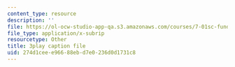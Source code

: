 ```yaml
---
content_type: resource
description: ''
file: https://ol-ocw-studio-app-qa.s3.amazonaws.com/courses/7-01sc-fundamentals-of-biology-fall-2011/274d1ceee96688ebd7e0236d0d1731c8_BIIWlZqWxKg.srt
file_type: application/x-subrip
resourcetype: Other
title: 3play caption file
uid: 274d1cee-e966-88eb-d7e0-236d0d1731c8
---
```

